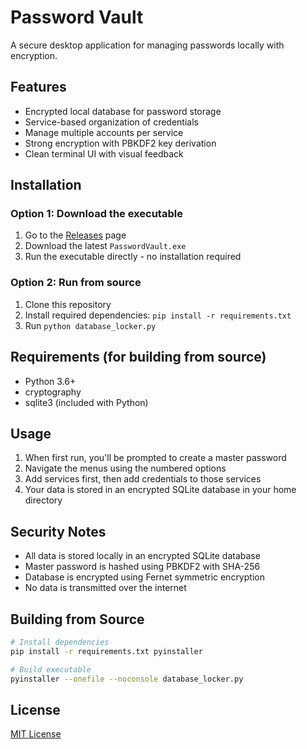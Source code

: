 # Password Vault

A secure desktop application for managing passwords locally with encryption.

## Features

- Encrypted local database for password storage
- Service-based organization of credentials
- Manage multiple accounts per service
- Strong encryption with PBKDF2 key derivation
- Clean terminal UI with visual feedback

## Installation

### Option 1: Download the executable
1. Go to the [Releases](https://github.com/yourusername/password-vault/releases) page
2. Download the latest `PasswordVault.exe`
3. Run the executable directly - no installation required

### Option 2: Run from source
1. Clone this repository
2. Install required dependencies: `pip install -r requirements.txt`
3. Run `python database_locker.py`

## Requirements (for building from source)
- Python 3.6+
- cryptography
- sqlite3 (included with Python)

## Usage

1. When first run, you'll be prompted to create a master password
2. Navigate the menus using the numbered options
3. Add services first, then add credentials to those services
4. Your data is stored in an encrypted SQLite database in your home directory

## Security Notes

- All data is stored locally in an encrypted SQLite database
- Master password is hashed using PBKDF2 with SHA-256
- Database is encrypted using Fernet symmetric encryption
- No data is transmitted over the internet

## Building from Source

```bash
# Install dependencies
pip install -r requirements.txt pyinstaller

# Build executable
pyinstaller --onefile --noconsole database_locker.py
```

## License

[MIT License](LICENSE)
